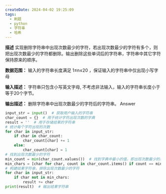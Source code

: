 ```yaml
---
createDate: 2024-04-02 19:25:09
tags:
  - 刷题
  - python
  - 字符串
  - 哈希
---
```

**描述**
实现删除字符串中出现次数最少的字符，若出现次数最少的字符有多个，则把出现次数最少的字符都删除。输出删除这些单词后的字符串，字符串中其它字符保持原来的顺序。

**数据范围：** 输入的字符串长度满足 1≤n≤20  ，保证输入的字符串中仅出现小写字母

**输入描述：**
字符串只包含小写英文字母, 不考虑非法输入，输入的字符串长度小于等于20个字节。

**输出描述：**
删除字符串中出现次数最少的字符后的字符串。
Answer
```python
input_str = input()  # 获取用户输入的字符串
char_count = {}  # 用于统计字符出现次数的字典
result = ''  # 用于存储结果的字符串
# 统计每个字符出现的次数
for char in input_str:
    if char in char_count:
        char_count[char] += 1
    else:
        char_count[char] = 1
# 找到出现次数最少的字符
min_count = min(char_count.values())  # 找到字典中最小的值，即出现次数最少的次数
min_chars = [char for char, count in char_count.items() if count == min_count] 
# 构建结果字符串，排除出现次数最少的字符
for char in input_str:
    if char not in min_chars:
        result += char
print(result)  # 输出结果字符串

```